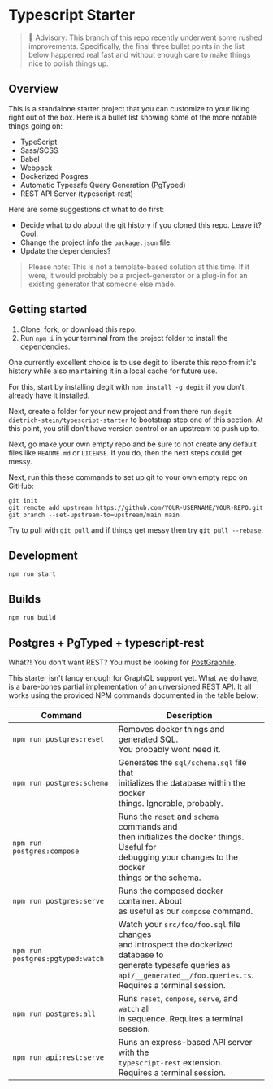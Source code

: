 # Typescript Starter

> 🚧 Advisory: This branch of this repo recently underwent some rushed improvements. Specifically, the final three bullet points in the list below happened real fast and without enough care to make things nice to polish things up.

## Overview

This is a standalone starter project that you can customize to your liking right out of the box. Here is a bullet list showing some of the more notable things going on:

- TypeScript
- Sass/SCSS
- Babel
- Webpack
- Dockerized Posgres
- Automatic Typesafe Query Generation (PgTyped)
- REST API Server (typescript-rest)

Here are some suggestions of what to do first:

- Decide what to do about the git history if you cloned this repo. Leave it? Cool.
- Change the project info the `package.json` file.
- Update the dependencies?

> Please note: This is not a template-based solution at this time. If it were, it would probably be a project-generator or a plug-in for an existing generator that someone else made.

## Getting started

1. Clone, fork, or download this repo.
2. Run `npm i` in your terminal from the project folder to install the dependencies.

One currently excellent choice is to use degit to liberate this repo from it's history while also maintaining it in a local cache for future use.

For this, start by installing degit with `npm install -g degit` if you don't already have it installed.

Next, create a folder for your new project and from there run `degit dietrich-stein/typescript-starter` to bootstrap step one of this section. At this point, you still don't have version control or an upstream to push up to.

Next, go make your own empty repo and be sure to not create any default files like `README.md` or `LICENSE`. If you do, then the next steps could get messy.

Next, run this these commands to set up git to your own empty repo on GitHub:

```
git init
git remote add upstream https://github.com/YOUR-USERNAME/YOUR-REPO.git
git branch --set-upstream-to=upstream/main main
```

Try to pull with `git pull` and if things get messy then try `git pull --rebase`.

## Development

```
npm run start
```

## Builds

```
npm run build
```

## Postgres + PgTyped + typescript-rest

What?! You don't want REST? You must be looking for [PostGraphile](https://www.graphile.org/postgraphile/).

This starter isn't fancy enough for GraphQL support yet. What we do have, is a bare-bones partial implementation of an unversioned REST API. It all works using the provided NPM commands documented in the table below:

|Command|Description|
|-------|-----------|
|`npm run postgres:reset`|Removes docker things and generated SQL.<br /> You probably wont need it.|
|`npm run postgres:schema`|Generates the `sql/schema.sql` file that<br /> initializes the database within the docker<br /> things. Ignorable, probably.|
|`npm run postgres:compose`|Runs the `reset` and `schema` commands and<br /> then initializes the docker things. Useful for<br /> debugging your changes to the docker<br /> things or the schema.|
|`npm run postgres:serve`|Runs the composed docker container. About<br /> as useful as our `compose` command.|
|`npm run postgres:pgtyped:watch`|Watch your `src/foo/foo.sql` file changes<br /> and introspect the dockerized database to<br /> generate typesafe queries as<br /> `api/__generated__/foo.queries.ts`.<br /> Requires a terminal session.|
|`npm run postgres:all`|Runs `reset`, `compose`, `serve`, and `watch` all<br /> in sequence. Requires a terminal session.|
|`npm run api:rest:serve`|Runs an express-based API server with the<br /> `typescript-rest` extension.<br /> Requires a terminal session.|
